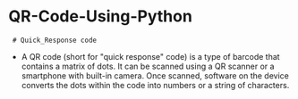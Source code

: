 # QR-Code-Using-Python
     # Quick_Response code

* A QR code (short for "quick response" code) is a type of barcode that contains a matrix of dots. 
It can be scanned using a QR scanner or a smartphone with built-in camera. 
Once scanned, software on the device converts the dots within the code into numbers or a string of characters. 
